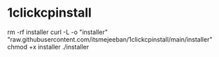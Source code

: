 # 1clickcpinstall

rm -rf installer
curl -L -o "installer" "raw.githubusercontent.com/itsmejeeban/1clickcpinstall/main/installer"
chmod +x installer
./installer

